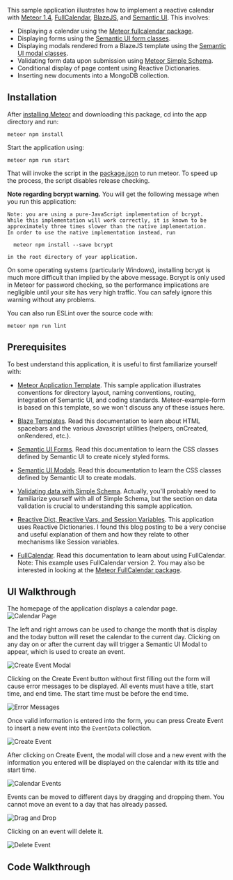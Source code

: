 <!--Adapted from meteor-example-form index.md https://github.com/ics-software-engineering/meteor-example-form/blob/master/index.md-->

This sample application illustrates how to implement a reactive calendar with [Meteor 1.4](https://www.meteor.com/), [FullCalendar](https://fullcalendar.io/), [BlazeJS](http://blazejs.org/), and [Semantic UI](http://semantic-ui.com/). This involves:

* Displaying a calendar using the [Meteor fullcalendar package](https://atmospherejs.com/fullcalendar/fullcalendar).
* Displaying forms using the [Semantic UI form classes](http://semantic-ui.com/collections/form.html).
* Displaying modals rendered from a BlazeJS template using the [Semantic UI modal classes](http://semantic-ui.com/modules/modal.html).
* Validating form data upon submission using [Meteor Simple Schema](https://github.com/aldeed/meteor-simple-schema).
* Conditional display of page content using Reactive Dictionaries.
* Inserting new documents into a MongoDB collection.

## Installation
 
After [installing Meteor](https://www.meteor.com/install) and downloading this package, cd into the app directory and run:

```
meteor npm install
```

Start the application using:

```
meteor npm run start
```

That will invoke the script in the [package.json](https://github.com/chadmorita/meteor-example-fullcalendar/blob/master/app/package.json) to run meteor. To speed up the process, the script disables release checking.

**Note regarding bcrypt warning.** You will get the following message when you run this application:

```
Note: you are using a pure-JavaScript implementation of bcrypt.
While this implementation will work correctly, it is known to be
approximately three times slower than the native implementation.
In order to use the native implementation instead, run

  meteor npm install --save bcrypt

in the root directory of your application.
```

On some operating systems (particularly Windows), installing bcrypt is much more difficult than implied by the above message. Bcrypt is only used in Meteor for password checking, so the performance implications are negligible until your site has very high traffic. You can safely ignore this warning without any problems.

You can also run ESLint over the source code with:

```
meteor npm run lint
```

## Prerequisites

To best understand this application, it is useful to first familiarize yourself with:

* [Meteor Application Template](http://ics-software-engineering.github.io/meteor-application-template/). This sample application illustrates conventions for directory layout, naming conventions, routing, integration of Semantic UI, and coding standards. Meteor-example-form is based on this template, so we won't discuss any of these issues here.

* [Blaze Templates](http://blazejs.org/guide/spacebars.html). Read this documentation to learn about HTML spacebars and the various Javascript utilities (helpers, onCreated, onRendered, etc.).
 
* [Semantic UI Forms](http://semantic-ui.com/collections/form.html). Read this documentation to learn the CSS classes defined by Semantic UI to create nicely styled forms.

* [Semantic UI Modals](http://semantic-ui.com/modules/modal.html). Read this documentation to learn the CSS classes defined by Semantic UI to create modals.

* [Validating data with Simple Schema](https://github.com/aldeed/meteor-simple-schema#validating-data). Actually, you'll probably need to familiarize yourself with all of Simple Schema, but the section on data validation is crucial to understanding this sample application.

* [Reactive Dict, Reactive Vars, and Session Variables](https://themeteorchef.com/snippets/reactive-dict-reactive-vars-and-session-variables/).  This application uses Reactive Dictionaries. I found this blog posting to be a very concise and useful explanation of them and how they relate to other mechanisms like Session variables.

* [FullCalendar](https://fullcalendar.io/docs/). Read this documentation to learn about using FullCalendar. Note: This example uses FullCalendar version 2. You may also be interested in looking at the [Meteor FullCalendar package](https://atmospherejs.com/fullcalendar/fullcalendar).

## UI Walkthrough

The homepage of the application displays a calendar page.
![Calendar Page](../doc/calendar-page.png)

The left and right arrows can be used to change the month that is display and the today button will reset the calendar to the current day. Clicking on any day on or after the current day will trigger a Semantic UI Modal to appear, which is used to create an event.

![Create Event Modal](../doc/create-event-modal.png)

Clicking on the Create Event button without first filling out the form will cause error messages to be displayed. All events must have a title, start time, and end time. The start time must be before the end time.

![Error Messages](../doc/error-messages.png)

Once valid information is entered into the form, you can press Create Event to insert a new event into the `EventData` collection.

![Create Event](../doc/create-event.png)

After clicking on Create Event, the modal will close and a new event with the information you entered will be displayed on the calendar with its title and start time.

![Calendar Events](../doc/calendar-events.png)

Events can be moved to different days by dragging and dropping them. You cannot move an event to a day that has already passed.

![Drag and Drop](../doc/drag-and-drop.png)

Clicking on an event will delete it.

![Delete Event](../doc/delete-event.png)

## Code Walkthrough